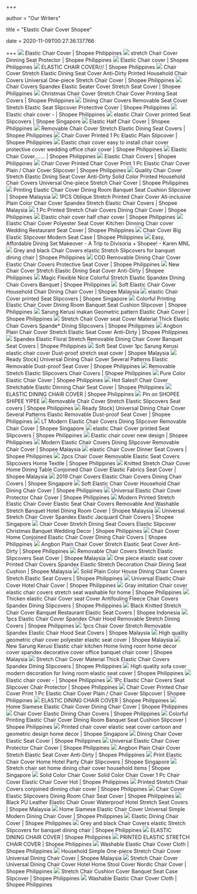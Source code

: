 +++
        
author = "Our Writers"
        
title = "Elastic Chair Cover Shopee"
        
date = 2020-11-09T00:27:36.137766
        
+++
[ ![](https://cf.shopee.ph/file/6e83327121c305dbec5371f332a3ad7d)](https://cf.shopee.ph/file/6e83327121c305dbec5371f332a3ad7d) Elastic Chair Cover | Shopee Philippines
[ ![](https://cf.shopee.ph/file/84945fd9c9bfb12938332a6bd432b987)](https://cf.shopee.ph/file/84945fd9c9bfb12938332a6bd432b987) stretch Chair Cover Dinning Seat Protector | Shopee Philippines
[ ![](https://cf.shopee.ph/file/6b4d4c26bdaa0d54111994b10a2a059b)](https://cf.shopee.ph/file/6b4d4c26bdaa0d54111994b10a2a059b) Elastic Chair cover | Shopee Philippines
[ ![](https://cf.shopee.ph/file/0aad487af0a7a489c02858d5b48ac71a)](https://cf.shopee.ph/file/0aad487af0a7a489c02858d5b48ac71a) ELASTIC CHAIR COVER/// | Shopee Philippines
[ ![](https://cf.shopee.ph/file/f8188969eaeace0323e98b34bb1ce3ee)](https://cf.shopee.ph/file/f8188969eaeace0323e98b34bb1ce3ee) Chair Cover Stretch Elastic Dining Seat Cover Anti-Dirty Printed Household Chair  Covers Universal One-piece Stretch Chair Cover | Shopee Philippines
[ ![](https://cf.shopee.ph/file/dbc12f9c530282fc6d29fb2f1eadfc94)](https://cf.shopee.ph/file/dbc12f9c530282fc6d29fb2f1eadfc94) Chair Covers Spandex Elastic Seater Cover Stretch Seat Cover | Shopee  Philippines
[ ![](https://cf.shopee.ph/file/81a3aeedf61fd1d56f482084b2cc8c89)](https://cf.shopee.ph/file/81a3aeedf61fd1d56f482084b2cc8c89) Christmas Chair Cover Stretch Chair Cover Printing Seat Covers | Shopee  Philippines
[ ![](https://cf.shopee.ph/file/484cad5f4cbba54a22537965d0824495)](https://cf.shopee.ph/file/484cad5f4cbba54a22537965d0824495) Dining Chair Covers Removable Seat Cover Stretch Elastic Seat Slipcover  Protective Cover | Shopee Philippines
[ ![](https://cf.shopee.ph/file/dd1b6f75cb7b2ee4a58685a8f4890170)](https://cf.shopee.ph/file/dd1b6f75cb7b2ee4a58685a8f4890170) Elastic chair cover - | Shopee Philippines
[ ![](https://cf.shopee.sg/file/e0c927d2c92c17f0e99bc2ab5b8a9678)](https://cf.shopee.sg/file/e0c927d2c92c17f0e99bc2ab5b8a9678) elastic Chair Cover printed Seat Slipcovers | Shopee Singapore
[ ![](https://cf.shopee.ph/file/0fd8788c4d5dbb268ac0b732a280cbe3)](https://cf.shopee.ph/file/0fd8788c4d5dbb268ac0b732a280cbe3) Elastic Half Chair Cover | Shopee Philippines
[ ![](https://cf.shopee.ph/file/10fabbb10c2b62d1dd1c52d87bd8ad4d)](https://cf.shopee.ph/file/10fabbb10c2b62d1dd1c52d87bd8ad4d) Removable Chair Cover Stretch Elastic Dining Seat Covers | Shopee  Philippines
[ ![](https://cf.shopee.ph/file/c6c411f4ae380fbadae35eceff7dd63e)](https://cf.shopee.ph/file/c6c411f4ae380fbadae35eceff7dd63e) Chair Cover Printed 1 Pc Elastic Plain Slipcover | Shopee Philippines
[ ![](https://cf.shopee.ph/file/b2ac4e865ca567377a5c294270fe20df)](https://cf.shopee.ph/file/b2ac4e865ca567377a5c294270fe20df) Elastic chair cover easy to install chair cover protective cover wedding  office chair cover | Shopee Philippines
[ ![](https://cf.shopee.ph/file/5b88a3e99397829b00888404863a41fc)](https://cf.shopee.ph/file/5b88a3e99397829b00888404863a41fc) Elastic Chair Cover....... | Shopee Philippines
[ ![](https://cf.shopee.ph/file/f2ed1dd0ac5393b37f9f710ee2a3b7b3)](https://cf.shopee.ph/file/f2ed1dd0ac5393b37f9f710ee2a3b7b3) Elastic Chair Covers | Shopee Philippines
[ ![](https://cf.shopee.ph/file/e41e7b9625487a2df4889a04191e4566)](https://cf.shopee.ph/file/e41e7b9625487a2df4889a04191e4566) Chair Cover Printed Chair Cover Print 1 Pc Elastic Chair Cover Plain / Chair  Cover Slipcover | Shopee Philippines
[ ![](https://cf.shopee.ph/file/871aece70b83bda754d3683f9293ea65)](https://cf.shopee.ph/file/871aece70b83bda754d3683f9293ea65) Quality Chair Cover Stretch Elastic Dining Seat Cover Anti-Dirty Solid  Color Printed Household Chair Covers Universal One-piece Stretch Chair Cover  | Shopee Philippines
[ ![](https://cf.shopee.com.my/file/b20b48e8994c590b01b6b9329781e17e)](https://cf.shopee.com.my/file/b20b48e8994c590b01b6b9329781e17e) Printing Elastic Chair Cover Dining Room Banquet Seat Cushion Slipcover |  Shopee Malaysia
[ ![](https://cf.shopee.com.my/file/54e395c15425def9225e7bd3c6783c5b)](https://cf.shopee.com.my/file/54e395c15425def9225e7bd3c6783c5b) 1PCS Oblique Stretch Printed Chair Cover All-inclusive Plain Color Chair  Cover Spandex Stretch Elastic Chair Covers | Shopee Malaysia
[ ![](https://cf.shopee.ph/file/929bc0f8133a8ed3f117e1bc2111e1be)](https://cf.shopee.ph/file/929bc0f8133a8ed3f117e1bc2111e1be) 1 Pc Printed Stretch Chair Covers Dining Chair Cover | Shopee Philippines
[ ![](https://cf.shopee.ph/file/0b586fe755d79b1e365ca1c57eb228df)](https://cf.shopee.ph/file/0b586fe755d79b1e365ca1c57eb228df) Elastic chair cover half chair cover | Shopee Philippines
[ ![](https://cf.shopee.ph/file/da47fdb1b058015901743ced5efe86bf)](https://cf.shopee.ph/file/da47fdb1b058015901743ced5efe86bf) Elastic Chair Cover Polyester Seat Cover Kitchen Dinning Chair cover  Wedding Restaurant Seat Cover | Shopee Philippines
[ ![](https://cf.shopee.ph/file/0d36f422ffd48db74a77f903b8c36ab1)](https://cf.shopee.ph/file/0d36f422ffd48db74a77f903b8c36ab1) Chair Cover Big Elastic Slipcover Modern Seat Case | Shopee Philippines
[ ![](https://www.karenmnl.com/wp-content/uploads/2019/05/Elastic-Chair-Covers-2.jpg)](https://www.karenmnl.com/wp-content/uploads/2019/05/Elastic-Chair-Covers-2.jpg) Easy, Affordable Dining Set Makeover - A Trip to Divisoria + Shopee! -  Karen MNL
[ ![](https://cf.shopee.ph/file/5ff5b7e83c12c2316b576d58e5e7e21d)](https://cf.shopee.ph/file/5ff5b7e83c12c2316b576d58e5e7e21d) Grey and black Chair Covers elastic Stretch Slipcovers for banquet dining  chair | Shopee Philippines
[ ![](https://cf.shopee.ph/file/5eef9bd45f11f4931f83f3ba5c1f6050)](https://cf.shopee.ph/file/5eef9bd45f11f4931f83f3ba5c1f6050) COD Removable Dining Chair Cover Elastic Chair Covers Protective Seat Cover  | Shopee Philippines
[ ![](https://cf.shopee.ph/file/9a292377215443662d462f394af0014f)](https://cf.shopee.ph/file/9a292377215443662d462f394af0014f) New Chair Cover Stretch Elastic Dining Seat Cover Anti-Dirty | Shopee  Philippines
[ ![](https://cf.shopee.ph/file/79572df93a396ecbd2cfc8ddd2aa7490)](https://cf.shopee.ph/file/79572df93a396ecbd2cfc8ddd2aa7490) Magic Flexible Nice Colorful Stretch Elastic Spandex Dining Chair Covers  Banquet | Shopee Philippines
[ ![](https://cf.shopee.com.my/file/305f0ff9a4a0be3ee064f35bbc765c6d)](https://cf.shopee.com.my/file/305f0ff9a4a0be3ee064f35bbc765c6d) Soft Elastic Chair Cover Household Chair Dining Chair Cover | Shopee  Malaysia
[ ![](https://cf.shopee.sg/file/71ea866ba27e531d877d08d49ae79ce8)](https://cf.shopee.sg/file/71ea866ba27e531d877d08d49ae79ce8) elastic Chair Cover printed Seat Slipcovers | Shopee Singapore
[ ![](https://cf.shopee.ph/file/9ac650656598096cf2710ba6a901d8d9)](https://cf.shopee.ph/file/9ac650656598096cf2710ba6a901d8d9) Colorful Printing Elastic Chair Cover Dining Room Banquet Seat Cushion  Slipcover | Shopee Philippines
[ ![](https://cf.shopee.ph/file/4c852e805b8be056f0dab587b9f635bf)](https://cf.shopee.ph/file/4c852e805b8be056f0dab587b9f635bf) Sarung Kerusi makan Geometric pattern Elastic Chair Cover | Shopee  Philippines
[ ![](https://cf.shopee.ph/file/c9328a07d7e8e2e23c929b70d5924f04)](https://cf.shopee.ph/file/c9328a07d7e8e2e23c929b70d5924f04) Stretch Chair Cover seat Cover Material Thick Elastic Chair Covers Spande* Dining  Slipcovers | Shopee Philippines
[ ![](https://cf.shopee.ph/file/4df767660b497336ff57e52e6f786de0)](https://cf.shopee.ph/file/4df767660b497336ff57e52e6f786de0) Angbon Plain Chair Cover Stretch Elastic Seat Cover Anti-Dirty | Shopee  Philippines
[ ![](https://cf.shopee.ph/file/14675b12d28b801ab4bb687dc584df00)](https://cf.shopee.ph/file/14675b12d28b801ab4bb687dc584df00) Spandex Elastic Floral Stretch Removable Dining Chair Cover Banquet Seat  Covers | Shopee Philippines
[ ![](https://cf.shopee.com.my/file/82ab8d8d1e23af7bfc033e1e59d05e30)](https://cf.shopee.com.my/file/82ab8d8d1e23af7bfc033e1e59d05e30) Soft Seat Cover 1pc Sarung Kerusi elastic chair cover Dust-proof stretch  seat cover | Shopee Malaysia
[ ![](https://cf.shopee.ph/file/cdeb66c157b60ea5f30986b97b7690fd)](https://cf.shopee.ph/file/cdeb66c157b60ea5f30986b97b7690fd) Ready Stock] Universal Dining Chair Cover Several Patterns Elastic  Removable Dust-proof Seat Cover | Shopee Philippines
[ ![](https://cf.shopee.ph/file/b4196b45b41352fb3de4e681fe5fd5f0)](https://cf.shopee.ph/file/b4196b45b41352fb3de4e681fe5fd5f0) Removable Stretch Elastic Slipcovers Chair Covers | Shopee Philippines
[ ![](https://cf.shopee.ph/file/97d6b01f8b6007d9a612e3a19b3d8afd)](https://cf.shopee.ph/file/97d6b01f8b6007d9a612e3a19b3d8afd) Pure Color Elastic Chair Cover | Shopee Philippines
[ ![](https://cf.shopee.ph/file/7200b0cf13a5aa14afbb1f2671160fc9)](https://cf.shopee.ph/file/7200b0cf13a5aa14afbb1f2671160fc9) Hot Sales!! Chair Cover Stretchable Elastic Dinning Chair Seat Cover |  Shopee Philippines
[ ![](https://cf.shopee.ph/file/2bee559c5ec74b8636719032f57f3806)](https://cf.shopee.ph/file/2bee559c5ec74b8636719032f57f3806) ELASTIC DINING CHAIR COVER | Shopee Philippines
[ ![](https://i.pinimg.com/474x/dd/b1/75/ddb17541c5d0f385a33d82af50b2d44d.jpg)](https://i.pinimg.com/474x/dd/b1/75/ddb17541c5d0f385a33d82af50b2d44d.jpg) Pin on SHOPEE SHIPEE YIPEE
[ ![](https://cf.shopee.ph/file/b755fbe95599246828fb772ccd9a6469)](https://cf.shopee.ph/file/b755fbe95599246828fb772ccd9a6469) Removable Chair Cover Stretch Elastic Slipcovers Seat covers | Shopee  Philippines
[ ![](https://cf.shopee.ph/file/7d3512d77474bb2d4ea37a7f75cee7db)](https://cf.shopee.ph/file/7d3512d77474bb2d4ea37a7f75cee7db) Ready Stock] Universal Dining Chair Cover Several Patterns Elastic  Removable Dust-proof Seat Cover | Shopee Philippines
[ ![](https://cf.shopee.sg/file/cf527c8b3049a6f7417c0765bea3d5fd)](https://cf.shopee.sg/file/cf527c8b3049a6f7417c0765bea3d5fd) LT Modern Elastic Chair Covers Dining Slipcover Removable Chair Cover |  Shopee Singapore
[ ![](https://cf.shopee.ph/file/c8ac93a6ef4a992389d1b4fb93334512)](https://cf.shopee.ph/file/c8ac93a6ef4a992389d1b4fb93334512) elastic Chair Cover printed Seat Slipcovers | Shopee Philippines
[ ![](https://cf.shopee.ph/file/652ce159220f69cd82feb2e4f3fb8cba)](https://cf.shopee.ph/file/652ce159220f69cd82feb2e4f3fb8cba) Elastic chair cover new design | Shopee Philippines
[ ![](https://cf.shopee.com.my/file/e3e370186a92f54d591cca8327914e3e)](https://cf.shopee.com.my/file/e3e370186a92f54d591cca8327914e3e) Modern Elastic Chair Covers Dining Slipcover Removable Chair Cover | Shopee  Malaysia
[ ![](https://cf.shopee.ph/file/2de6688f30ba04070b6533454ba5111c)](https://cf.shopee.ph/file/2de6688f30ba04070b6533454ba5111c) elastic Chair Cover Dinner Seat Covers | Shopee Philippines
[ ![](https://cf.shopee.ph/file/590eefbc2e6cb37aaaf1148e2b622cca)](https://cf.shopee.ph/file/590eefbc2e6cb37aaaf1148e2b622cca) 2pcs Chair Cover Removable Elastic Seat Covers Slipcovers Home Textile |  Shopee Philippines
[ ![](https://cf.shopee.com.my/file/e5a1791052f5c62bdd202dd5964c1963)](https://cf.shopee.com.my/file/e5a1791052f5c62bdd202dd5964c1963) Knitted Stretch Chair Cover Home Dining Table Conjoined Chair Cover Elastic  Fabrics Seat Cover | Shopee Malaysia
[ ![](https://cf.shopee.sg/file/31c9bdbbfa7fa584d6ef71c31cf5f3a8)](https://cf.shopee.sg/file/31c9bdbbfa7fa584d6ef71c31cf5f3a8) 2019 Chair Covers Elastic Chair Covers Dining Chair Covers | Shopee  Singapore
[ ![](https://cf.shopee.ph/file/f464534c00b5529258a51e89b0224f0d)](https://cf.shopee.ph/file/f464534c00b5529258a51e89b0224f0d) Soft Elastic Chair Cover Household Chair Dining Chair Cover | Shopee  Philippines
[ ![](https://cf.shopee.ph/file/fad249cc47cc386b881de5b356eeb391)](https://cf.shopee.ph/file/fad249cc47cc386b881de5b356eeb391) Universal Elastic Chair Cover Protector Chair Cover | Shopee Philippines
[ ![](https://cf.shopee.com.my/file/29027592bdee1cad74d1ddd5cdd857ca)](https://cf.shopee.com.my/file/29027592bdee1cad74d1ddd5cdd857ca) Modern Printed Stretch Elastic Chair Cover Elastic Seat Chair Covers  Removable And Washable Stretch Banquet Hotel Dining Room Cover | Shopee  Malaysia
[ ![](https://cf.shopee.sg/file/89d7901ba0bbe832a99d9e70b0d576d8)](https://cf.shopee.sg/file/89d7901ba0bbe832a99d9e70b0d576d8) Universal Stretch Chair Cover Spandex Elastic Jacquard Chair Covers | Shopee  Singapore
[ ![](https://cf.shopee.ph/file/da7b1e462631fe6eae285af1b24c9d61)](https://cf.shopee.ph/file/da7b1e462631fe6eae285af1b24c9d61) Chair Cover Stretch Dining Seat Covers Elastic Slipcover Christmas Banquet  Wedding Decor | Shopee Philippines
[ ![](https://cf.shopee.ph/file/ec46b422798ba7e5b1b448232e60e334)](https://cf.shopee.ph/file/ec46b422798ba7e5b1b448232e60e334) Chair Cover Home Conjoined Elastic Chair Cover Dining Chair Covers | Shopee  Philippines
[ ![](https://cf.shopee.ph/file/4a5f9d4dbfa10ed568467d842350a598)](https://cf.shopee.ph/file/4a5f9d4dbfa10ed568467d842350a598) Angbon Plain Chair Cover Stretch Elastic Seat Cover Anti-Dirty | Shopee  Philippines
[ ![](https://cf.shopee.com.my/file/5e5538ab06e89112c5fd2b0fd4e0b84c)](https://cf.shopee.com.my/file/5e5538ab06e89112c5fd2b0fd4e0b84c) Removable Chair Covers Stretch Elastic Slipcovers Seat Cover | Shopee  Malaysia
[ ![](https://cf.shopee.com.my/file/da56ec0366f9fe9c68d0f6491bd1e01e)](https://cf.shopee.com.my/file/da56ec0366f9fe9c68d0f6491bd1e01e) One piece elastic seat cover Printed Chair Covers Spandex Elastic Stretch  Decoration Chair Dining Seat Cushion | Shopee Malaysia
[ ![](https://cf.shopee.ph/file/3766d130e880b9d936b3b505f7ae5617)](https://cf.shopee.ph/file/3766d130e880b9d936b3b505f7ae5617) Solid Plain Color House Dining Chair Covers Stretch Elastic Seat Covers |  Shopee Philippines
[ ![](https://cf.shopee.ph/file/54e90fa8b0d49647417d4db319953287_tn)](https://cf.shopee.ph/file/54e90fa8b0d49647417d4db319953287_tn) Universal Elastic Chair Cover Hotel Chair Cover | Shopee Philippines
[ ![](https://cf.shopee.ph/file/38e4edb9d8dbff251b6d23792d019f0e)](https://cf.shopee.ph/file/38e4edb9d8dbff251b6d23792d019f0e) Gray imitation Chair cover elastic chair covers stretch seat washable for  home | Shopee Philippines
[ ![](https://cf.shopee.ph/file/775e66a511c8cccc7ed2112efb7440c7)](https://cf.shopee.ph/file/775e66a511c8cccc7ed2112efb7440c7) Thicken elastic Chair Cover seat Cover Antifouling Fleece Chair Covers  Spandex Dining Slipcovers | Shopee Philippines
[ ![](https://cf.shopee.co.id/file/be3cf6666e3698f7cb1330841ef3dc18)](https://cf.shopee.co.id/file/be3cf6666e3698f7cb1330841ef3dc18) Black Knitted Stretch Chair Cover Banquet Restaurant Elastic Seat Covers |  Shopee Indonesia
[ ![](https://cf.shopee.ph/file/a5ca16ab8ae1f8636f96ce80b71cf9e2)](https://cf.shopee.ph/file/a5ca16ab8ae1f8636f96ce80b71cf9e2) 1pcs Elastic Chair Cover Spandex Chair Hood Removable Stretch Dining Covers  | Shopee Philippines
[ ![](https://cf.shopee.com.my/file/ff7dbd74bbfb03ffa2a1d18474fd44a8)](https://cf.shopee.com.my/file/ff7dbd74bbfb03ffa2a1d18474fd44a8) 1pcs Chair Cover Stretch Removable Spandex Elastic Chair Hood Seat Covers |  Shopee Malaysia
[ ![](https://cf.shopee.com.my/file/5c58f59812a085d7aaa76b00b9024277)](https://cf.shopee.com.my/file/5c58f59812a085d7aaa76b00b9024277) High quality geometric chair cover polyester elastic seat cover | Shopee  Malaysia
[ ![](https://cf.shopee.com.my/file/c666deaa7324c3da712ffc6d746f9eb1)](https://cf.shopee.com.my/file/c666deaa7324c3da712ffc6d746f9eb1) New Sarung Kerusi Elastic chair kitchen Home living room home decor cover  spandex decorative cover office banquet chair cover | Shopee Malaysia
[ ![](https://cf.shopee.ph/file/70060361575bc44d68b36062927ef4d3)](https://cf.shopee.ph/file/70060361575bc44d68b36062927ef4d3) Stretch Chair Cover Material Thick Elastic Chair Covers Spandex Dining  Slipcovers | Shopee Philippines
[ ![](https://cf.shopee.ph/file/58156a4bcd3b425c91689eaa4307dc7a)](https://cf.shopee.ph/file/58156a4bcd3b425c91689eaa4307dc7a) High quality sofa cover modern decoration for living room elastic seat cover  | Shopee Philippines
[ ![](https://cf.shopee.ph/file/5304dd9a8a6acfd6338ac8a3e27c7555)](https://cf.shopee.ph/file/5304dd9a8a6acfd6338ac8a3e27c7555) Elastic chair cover - | Shopee Philippines
[ ![](https://cf.shopee.ph/file/791157a6312f778471412864dff51e01)](https://cf.shopee.ph/file/791157a6312f778471412864dff51e01) 1Pc Elastic Chair Covers Seat Slipcover Chair Protector | Shopee Philippines
[ ![](https://cf.shopee.ph/file/5aa25091cb86e68f9602cd0639c4f6f0)](https://cf.shopee.ph/file/5aa25091cb86e68f9602cd0639c4f6f0) Chair Cover Printed Chair Cover Print 1 Pc Elastic Chair Cover Plain / Chair  Cover Slipcover | Shopee Philippines
[ ![](https://cf.shopee.ph/file/e221d76a2f1082fdfa23ab0bc32516d0)](https://cf.shopee.ph/file/e221d76a2f1082fdfa23ab0bc32516d0) ELASTIC DINING CHAIR COVER | Shopee Philippines
[ ![](https://cf.shopee.ph/file/0e64f2c21744aa63a9f0a2f386c3a9c5)](https://cf.shopee.ph/file/0e64f2c21744aa63a9f0a2f386c3a9c5) Home Siamese Elastic Chair Cover Dining Chair Cover | Shopee Philippines
[ ![](https://cf.shopee.ph/file/323cc0169d4d16f64656d0262dad23e5)](https://cf.shopee.ph/file/323cc0169d4d16f64656d0262dad23e5) Chair Cover Elastic Dining Chair Covers | Shopee Philippines
[ ![](https://cf.shopee.ph/file/11a038d2a91b92736ed59672c9ed7435)](https://cf.shopee.ph/file/11a038d2a91b92736ed59672c9ed7435) Colorful Printing Elastic Chair Cover Dining Room Banquet Seat Cushion  Slipcover | Shopee Philippines
[ ![](https://cf.shopee.sg/file/35ae108114fbdbd0e9ae6667b12691f3)](https://cf.shopee.sg/file/35ae108114fbdbd0e9ae6667b12691f3) Printed chair cover elastic seat cover cartoon and geometric design home  decor | Shopee Singapore
[ ![](https://cf.shopee.ph/file/40a7813c41e56f3294f2094d08380b00)](https://cf.shopee.ph/file/40a7813c41e56f3294f2094d08380b00) Dining Chair Cover Elastic Seat Cover | Shopee Philippines
[ ![](https://cf.shopee.ph/file/d24f9b03992b7420ab6ea6a4fb491a33)](https://cf.shopee.ph/file/d24f9b03992b7420ab6ea6a4fb491a33) Universal Elastic Chair Cover Protector Chair Cover | Shopee Philippines
[ ![](https://cf.shopee.ph/file/958c1f29d614c5a88731ed67f00c6b9e)](https://cf.shopee.ph/file/958c1f29d614c5a88731ed67f00c6b9e) Angbon Plain Chair Cover Stretch Elastic Seat Cover Anti-Dirty | Shopee  Philippines
[ ![](https://cf.shopee.sg/file/962c4f98193047fc00f31c5cd631361d)](https://cf.shopee.sg/file/962c4f98193047fc00f31c5cd631361d) Print Elastic Chair Cover Home Hotel Party Chair Slipcovers | Shopee  Singapore
[ ![](https://cf.shopee.sg/file/1385fd8f21fdf97752eaa144cdf4ed67)](https://cf.shopee.sg/file/1385fd8f21fdf97752eaa144cdf4ed67) Stretch chair set home dining chair cover household items | Shopee Singapore
[ ![](https://cf.shopee.ph/file/9339be1c8db24b591f2ba08dce92ffa9)](https://cf.shopee.ph/file/9339be1c8db24b591f2ba08dce92ffa9) Solid Color Chair Cover Solid Color Chair Cover 1 Pc Chair Cover Elastic  Chair Cover Hot | Shopee Philippines
[ ![](https://cf.shopee.ph/file/129c43fd6a4ffe15116daabac34551b6)](https://cf.shopee.ph/file/129c43fd6a4ffe15116daabac34551b6) Printed Stretch Chair Covers conjoined dinning chair cover | Shopee  Philippines
[ ![](https://cf.shopee.ph/file/f2cf3adfcd64def55577608862037c50)](https://cf.shopee.ph/file/f2cf3adfcd64def55577608862037c50) Chair Cover Elastic Slipcovers Dining Room Chair Seat Cover | Shopee  Philippines
[ ![](https://cf.shopee.com.my/file/af6e3ceb0daf307484498af1687f96d9)](https://cf.shopee.com.my/file/af6e3ceb0daf307484498af1687f96d9) Black PU Leather Elastic Chair Cover Waterproof Hotel Stretch Seat Covers |  Shopee Malaysia
[ ![](https://cf.shopee.ph/file/54cc4335891fe27d75ede834d5073cdb)](https://cf.shopee.ph/file/54cc4335891fe27d75ede834d5073cdb) Home Siamese Elastic Chair Cover Universal Simple Modern Dining Chair Cover  | Shopee Philippines
[ ![](https://cf.shopee.ph/file/d530bacbe29c4a36dc04c5d60aea018f)](https://cf.shopee.ph/file/d530bacbe29c4a36dc04c5d60aea018f) Elastic Dining Chair Cover | Shopee Philippines
[ ![](https://cf.shopee.ph/file/88d82ea5f252d9d8921cd5dbb0276764)](https://cf.shopee.ph/file/88d82ea5f252d9d8921cd5dbb0276764) Grey and black Chair Covers elastic Stretch Slipcovers for banquet dining  chair | Shopee Philippines
[ ![](https://cf.shopee.ph/file/41d0e1e18271ec46dd43a0303da88c16)](https://cf.shopee.ph/file/41d0e1e18271ec46dd43a0303da88c16) ELASTIC DINING CHAIR COVER | Shopee Philippines
[ ![](https://cf.shopee.ph/file/48ce9d54a17d40ac50f70f3f0f75ea44)](https://cf.shopee.ph/file/48ce9d54a17d40ac50f70f3f0f75ea44) PRINTED ELASTIC STRETCH CHAIR COVER | Shopee Philippines
[ ![](https://cf.shopee.ph/file/a1948e2dc780c58a5479e802c643f799)](https://cf.shopee.ph/file/a1948e2dc780c58a5479e802c643f799) Washable Elastic Chair Cover Cloth | Shopee Philippines
[ ![](https://cf.shopee.com.my/file/218cdbba42ab956506175ee50e4bf791)](https://cf.shopee.com.my/file/218cdbba42ab956506175ee50e4bf791) Household Simple One-piece Stretch Chair Cover Universal Dining Chair Cover  | Shopee Malaysia
[ ![](https://cf.shopee.ph/file/e4011cc2918e640b81c24cec77de0611)](https://cf.shopee.ph/file/e4011cc2918e640b81c24cec77de0611) Stretch Chair Cover Universal Dining Chair Cover Hotel Home Stool Cover  Nordic Chair Cover | Shopee Philippines
[ ![](https://cf.shopee.ph/file/a859ed3b22c8ade4af88a863bc321a40)](https://cf.shopee.ph/file/a859ed3b22c8ade4af88a863bc321a40) Stretch Chair Cushion Cover Banquet Seat Case Slipcover | Shopee Philippines
[ ![](https://cf.shopee.ph/file/10262938284dff8ad9537bc382424fe4)](https://cf.shopee.ph/file/10262938284dff8ad9537bc382424fe4) Washable Elastic Chair Cover Cloth | Shopee Philippines
